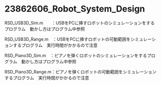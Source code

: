 # 23862606_Robot_System_Design

RSD_USB3D_Sim.m　　：USBをPCに挿すロボットのシミュレーションをするプログラム　動かし方はプログラム中参照

RSD_USB3D_Range.m　：USBをPCに挿すロボットの可動範囲をシミュレーションするプログラム　実行時間がかかるので注意


RSD_Piano3D_Sim.m　：ピアノを弾くロボットのシミュレーションをするプログラム　動かし方はプログラム中参照

RSD_Piano3D_Range.m：ピアノを弾くロボットの可動範囲をシミュレーションするプログラム　実行時間がかかるので注意
